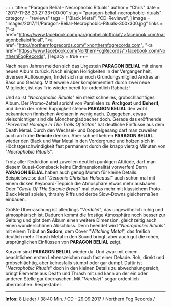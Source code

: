 +++
title = "Paragon Belial - Necrophobic Rituals"
author = "Chris"
date = "2017-11-28 20:27:33+00:00"
slug = "paragon-belial-necrophobic-rituals"
category = "reviews"
tags = ["Black Metal", "CD-Reviews", ]
image = "images/2017/11/Paragon-Belial-Necrophobic-Rituals-300x300.jpg"
links = ["<a href=\"https://www.facebook.com/paragonbelialofficial\">facebook.com/paragonbelialofficial</a>", "<a href=\"http://northernfogrecords.com\">northernfogrecords.com</a>", "<a href=\"https://www.facebook.com/NorthernFogRecords\">facebook.com/NorthernFogRecords</a>", ]
legacy = true
+++

Nach neun Jahren melden sich das Urgestein **PARAGON BELIAL** mit einem neuen Album zurück. Nach einigen Holrigkeiten in der Vergangenheit, diversen Auflösungen, findet sich nur noch Gründungsmitglied Andras an Bass und Gesang. Mittlerweile aber komplementiert durch zwei neue Mitglieder, ist das Trio wieder bereit für ordentlich Rabbatz!

Und so ist "_Necrophobic Rituals_" ein meist schnelles, grobschlächtiges Album. Der Promo-Zettel spricht von Parallelen zu **Archgoat** und **Beherit**, und die in der rohen Ruppigkeit stehen **PARAGON BELIAL** den wohl bekannteren finnischen Archaen in wenig nach.
Zugegeben, etwas vielschichtiger sind die Mönchengladbacher doch. Gerade das eröffnende "_Perverted Homage In The Trails Of Satan_" hat deutliche Einflüsse aus dem Death Metal. Durch den Wechsel- und Doppelgesang darf man zuweilen auch an frühe **Deicide** denken. Aber schnell kehren **PARAGON BELIAL** wieder den Black und War Metal in den Vordergrund und holzen sich in Höchstgeschwindigkeit fast permanent durch die knapp vierzig Minuten von "_Necrophobic Rituals_".

Trotz aller Reduktion und zuweilen deutlich punkigen Attitüde, darf man diesem Quasi-Comeback keine Eindimensionalität vorwerfen! Denn **PARAGON BELIAL** haben auch genug Mumm für kleine Details. Beispielsweise darf "_Demonic Christian Holocaust_" auch schon mal mit einem dicken Keyboard-Teppich die Atmosphäre etwas mehr ausbauen. Oder "_Circle Of THe Satanic Breed_" mal etwas mehr mit klassichem Proto-Black Metal spielen, thrashy Riffs und derbe Slow-Downs gleichermaßen einbauen.

Größte Überraschung ist allerdings "_Verdelet_", das ungewöhnlich ruhig und atmosphärisch ist. Dadurch kommt die frostige Atmosphäre noch besser zur Geltung und gibt dem Album einen weitere Dimension, gleichzeitig auch einen wunderschönen Abschluss. Denn beendet wird "_Necrophobic Rituals_" mit einem Tribut an **Sodom**, dem Cover "_Witching Metal_", das freilich deutlich mehr Thrash Metal in den Sound bringt, aber auch gut die rohen, ursprünglichen Einflüssen von **PARAGON BELIAL** zeigt.

Kurzum sind **PARAGON BELIAL** wieder da. Und zwar mit einem beachtlichen ersten Lebenszeichen nach fast einer Dekade. Roh, direkt und grobschlächtig, aber keinesfalls stumpf oder gar dumpf. Dafür ist "_Necrophobic Rituals_" doch in den kleinen Details zu abwechslungsreich, bringt Elemente aus Death und Thrash mit und kann an der ein oder anderen Stelle gar überraschen. Mit "_Verdelet_" sogar ordentlich überraschen. Respektabel.



---
**Infos:**
8 Lieder / 38:40 Min. / 
CD - 29.09.2017 / Northern Fog Records / 
